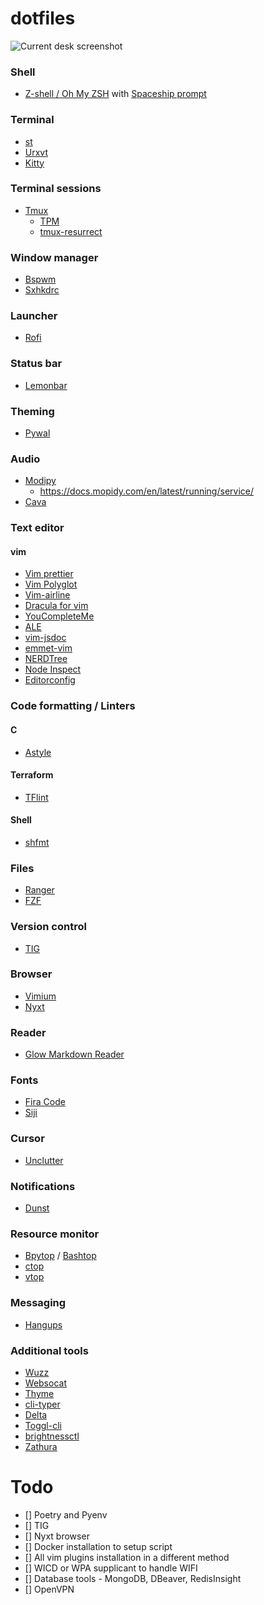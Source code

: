 # dotfiles

![Current desk screenshot](https://i.imgur.com/ti2LDBF.png)

### Shell
- [Z-shell / Oh My ZSH](https://ohmyz.sh) with [Spaceship prompt](https://github.com/denysdovhan/spaceship-prompt)

### Terminal
- [st](https://st.suckless.org)
- [Urxvt](https://wiki.archlinux.org/index.php/Rxvt-unicode)
- [Kitty](https://github.com/kovidgoyal/kitty)

### Terminal sessions
- [Tmux](https://github.com/tmux/tmux)
	- [TPM](https://github.com/tmux-plugins/tpm)
	- [tmux-resurrect](https://github.com/tmux-plugins/tmux-resurrect) 

### Window manager
- [Bspwm](https://github.com/baskerville/bspwm)
- [Sxhkdrc](https://github.com/baskerville/sxhkd)

### Launcher
- [Rofi](https://github.com/davatorium/rofi)

### Status bar
- [Lemonbar](https://github.com/LemonBoy/bar)

### Theming
- [Pywal](https://github.com/dylanaraps/pywal)

### Audio
- [Modipy](https://github.com/mopidy/mopidy)
	- https://docs.mopidy.com/en/latest/running/service/
- [Cava](https://github.com/karlstav/cava)

### Text editor
#### vim
- [Vim prettier](https://github.com/prettier/vim-prettier)
- [Vim Polyglot](https://github.com/sheerun/vim-polyglot)
- [Vim-airline](https://github.com/vim-airline/vim-airline)
- [Dracula for vim](https://github.com/dracula/vim)
- [YouCompleteMe](https://github.com/ycm-core/YouCompleteMe)
- [ALE](https://github.com/dense-analysis/ale)
- [vim-jsdoc](https://github.com/heavenshell/vim-jsdoc)
- [emmet-vim](https://github.com/mattn/emmet-vim)
- [NERDTree](https://github.com/preservim/nerdtree)
- [Node Inspect](https://github.com/eliba2/vim-node-inspect)
- [Editorconfig](https://github.com/editorconfig/editorconfig-vim)

### Code formatting / Linters
#### C
- [Astyle](http://astyle.sourceforge.net/)
#### Terraform
- [TFlint](https://github.com/terraform-linters/tflint)

#### Shell
- [shfmt](https://github.com/mvdan/sh)

### Files
- [Ranger](https://github.com/ranger/ranger)
- [FZF](https://github.com/junegunn/fzf)

### Version control
- [TIG](https://github.com/jonas/tig)

### Browser
- [Vimium](https://github.com/philc/vimium)
- [Nyxt](https://github.com/atlas-engineer/nyxt)

### Reader
- [Glow Markdown Reader](https://github.com/charmbracelet/glow)

### Fonts
- [Fira Code](https://github.com/tonsky/FiraCode)
- [Siji](https://github.com/stark/siji)

### Cursor
- [Unclutter](https://wiki.debian.org/unclutter)

### Notifications
- [Dunst](https://github.com/dunst-project/dunst)

### Resource monitor 
- [Bpytop](https://github.com/aristocratos/bpytop) / [Bashtop](https://github.com/aristocratos/bashtop)
- [ctop](https://github.com/bcicen/ctop)
- [vtop](https://github.com/MrRio/vtop)

### Messaging
- [Hangups](https://github.com/tdryer/hangups)

### Additional tools
- [Wuzz](https://github.com/asciimoo/wuzz)
- [Websocat](https://github.com/vi/websocat)
- [Thyme](https://github.com/hughbien/thyme)
- [cli-typer](https://github.com/balzss/cli-typer)
- [Delta](https://github.com/dandavison/delta)
- [Toggl-cli](https://github.com/auhau/toggl-cli/)
- [brightnessctl](https://github.com/Hummer12007/brightnessctl)
- [Zathura](https://github.com/pwmt/zathura)


# Todo
- [] Poetry and Pyenv
- [] TIG
- [] Nyxt browser
- [] Docker installation to setup script
- [] All vim plugins installation in a different method
- [] WICD or WPA supplicant to handle WIFI
- [] Database tools - MongoDB, DBeaver, RedisInsight
- [] OpenVPN


